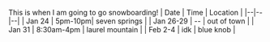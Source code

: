 This is when I am going to go snowboarding!
| Date | Time | Location |
|--|--|--|
| Jan 24 | 5pm-10pm| seven springs |
| Jan 26-29 | -- | out of town |
| Jan 31 | 8:30am-4pm | laurel mountain |
| Feb 2-4 | idk | blue knob |
<!--stackedit_data:
eyJoaXN0b3J5IjpbLTIzMTQ5OTYwOV19
-->